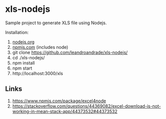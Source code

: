 # xls-nodejs
Sample project to generate XLS file using Nodejs.

Installation:

1. [nodejs.org](https://nodejs.org)
2. [npmjs.com](https://www.npmjs.com) (includes node)
3. git clone https://github.com/leandroandrade/xls-nodejs/
3. cd ./xls-nodejs/
4. npm install
5. npm start
6. http://localhost:3000/xls

## Links
1. https://www.npmjs.com/package/excel4node
2. https://stackoverflow.com/questions/44369082/excel-download-is-not-working-in-mean-stack-app/44373532#44373532